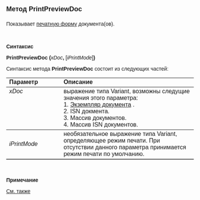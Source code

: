 <html>
<head>
<title>PrintPreviewDoc</title>
</head>

<body>

<p><font face="Arial" size="4"><strong>Метод PrintPreviewDoc</strong><br>
<br>
</font><font face="Arial">Показывает <a href="../../../ScriptProcs/Print.html">
печатную форму</a>
документа(ов).</font></p>

<p>&nbsp;</p>

<p class="label"><font face="Arial"><b>Синтаксис</b></font></p>

<p><font face="Arial"><strong>PrintPreviewDoc (</strong><em>xDoc</em><strong>, </strong>
[<em>iPrintMode</em>]<strong>)</strong></font></p>

<p><font face="Arial">Синтаксис метода <strong>PrintPreviewDoc</strong>
состоит из следующих частей:</font></p>

<table border="1" cellPadding="5" cols="2" frame="below" rules="rows">
<TBODY>
  <tr vAlign="top">
    <td class="label" width="29%"><font face="Arial"><b>Параметр</b></font></td>
    <td class="label" width="71%"><font face="Arial"><strong>Описание</strong></font></td>
  </tr>
  <tr vAlign="top">
    <td width="29%"><font face="Arial"><em>xDoc</em></font></td>
    <td width="71%"><font face="Arial">выражение типа Variant, возможны следущие 
	значения этого параметра:<br>1. <a href="../../Asdoc.html">Экземпляр документа</a> 
	.<br>2. ISN докмента.<br>3. Массив документов.<br>4. Массив ISN документов.</font></td>
  </tr>
  <tr>
    <td width="29%"><em><font face="Arial">iPrintMode</font></em></td>
    <td width="71%"><font face="Arial">необязательное выражение типа 
	Variant, определяющее режим печати. При отсутствии данного параметра 
	принимается режим печати по умолчанию.&nbsp; </font></td>
  </tr>
</table>

<p>&nbsp;</p>

<p class="label"><font face="Arial"><b>Примечание</b></font></p>

<p class="label"><a href="../../../ScriptProcs/Print.html"><font face="Arial">
См. также</font></a></p>

<p class="label">&nbsp;</p>
</body>
</html>
